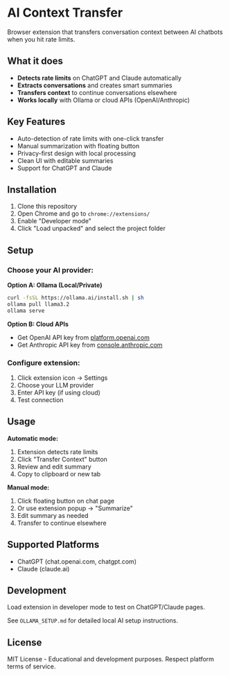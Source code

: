 # AI Context Transfer

Browser extension that transfers conversation context between AI chatbots when you hit rate limits.

## What it does

- **Detects rate limits** on ChatGPT and Claude automatically
- **Extracts conversations** and creates smart summaries 
- **Transfers context** to continue conversations elsewhere
- **Works locally** with Ollama or cloud APIs (OpenAI/Anthropic)

## Key Features

- Auto-detection of rate limits with one-click transfer
- Manual summarization with floating button
- Privacy-first design with local processing
- Clean UI with editable summaries
- Support for ChatGPT and Claude

## Installation

1. Clone this repository
2. Open Chrome and go to `chrome://extensions/`
3. Enable "Developer mode" 
4. Click "Load unpacked" and select the project folder

## Setup

### Choose your AI provider:

**Option A: Ollama (Local/Private)**
```bash
curl -fsSL https://ollama.ai/install.sh | sh
ollama pull llama3.2
ollama serve
```

**Option B: Cloud APIs**
- Get OpenAI API key from [platform.openai.com](https://platform.openai.com/api-keys)
- Get Anthropic API key from [console.anthropic.com](https://console.anthropic.com/keys)

### Configure extension:
1. Click extension icon → Settings
2. Choose your LLM provider
3. Enter API key (if using cloud)
4. Test connection

## Usage

**Automatic mode:**
1. Extension detects rate limits 
2. Click "Transfer Context" button
3. Review and edit summary
4. Copy to clipboard or new tab

**Manual mode:**
1. Click floating button on chat page
2. Or use extension popup → "Summarize"
3. Edit summary as needed
4. Transfer to continue elsewhere

## Supported Platforms

- ChatGPT (chat.openai.com, chatgpt.com)
- Claude (claude.ai)

## Development

Load extension in developer mode to test on ChatGPT/Claude pages.

See `OLLAMA_SETUP.md` for detailed local AI setup instructions.

## License

MIT License - Educational and development purposes. Respect platform terms of service.